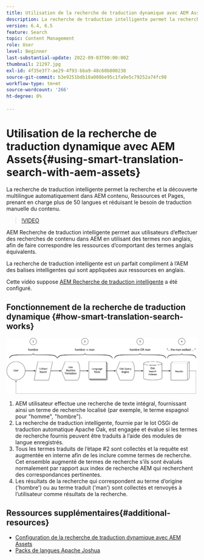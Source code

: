 ```yaml
---
title: Utilisation de la recherche de traduction dynamique avec AEM Assets
description: La recherche de traduction intelligente permet la recherche et la découverte multilingue automatiquement dans AEM contenu, Ressources et Pages, prenant en charge plus de 50 langues et réduisant le besoin de traduction manuelle du contenu.
version: 6.4, 6.5
feature: Search
topic: Content Management
role: User
level: Beginner
last-substantial-update: 2022-09-03T00:00:00Z
thumbnail: 21297.jpg
exl-id: 4f35e3f7-ae29-4f93-bba9-48c60b800238
source-git-commit: b3e9251bdb18a008be95c1fa9e5c79252a74fc98
workflow-type: tm+mt
source-wordcount: '266'
ht-degree: 0%

---
```


# Utilisation de la recherche de traduction dynamique avec AEM Assets{#using-smart-translation-search-with-aem-assets}

La recherche de traduction intelligente permet la recherche et la découverte multilingue automatiquement dans AEM contenu, Ressources et Pages, prenant en charge plus de 50 langues et réduisant le besoin de traduction manuelle du contenu.

>[!VIDEO](https://video.tv.adobe.com/v/21297?quality=12&learn=on)

AEM Recherche de traduction intelligente permet aux utilisateurs d’effectuer des recherches de contenu dans AEM en utilisant des termes non anglais, afin de faire correspondre les ressources d’comportant des termes anglais équivalents.

La recherche de traduction intelligente est un parfait compliment à l’AEM des balises intelligentes qui sont appliquées aux ressources en anglais.

Cette vidéo suppose [AEM Recherche de traduction intelligente](smart-translation-search-technical-video-setup.md) a été configuré.

## Fonctionnement de la recherche de traduction dynamique {#how-smart-translation-search-works}

![Diagramme de flux de recherche de traduction dynamique](assets/smart-translation-search-flow.png)

1. AEM utilisateur effectue une recherche de texte intégral, fournissant ainsi un terme de recherche localisé (par exemple, le terme espagnol pour &quot;homme&quot;, &quot;hombre&quot;).
2. La recherche de traduction intelligente, fournie par le lot OSGi de traduction automatique Apache Oak, est engagée et évalue si les termes de recherche fournis peuvent être traduits à l’aide des modules de langue enregistrés.
3. Tous les termes traduits de l’étape #2 sont collectés et la requête est augmentée en interne afin de les inclure comme termes de recherche. Cet ensemble augmenté de termes de recherche s’ils sont évalués normalement par rapport aux index de recherche AEM qui recherchent des correspondances pertinentes.
4. Les résultats de la recherche qui correspondent au terme d’origine (&#39;hombre&#39;) ou au terme traduit (&#39;man&#39;) sont collectés et renvoyés à l’utilisateur comme résultats de la recherche.

## Ressources supplémentaires{#additional-resources}

* [Configuration de la recherche de traduction dynamique avec AEM Assets](smart-translation-search-technical-video-setup.md)
* [Packs de langues Apache Joshua](https://cwiki.apache.org/confluence/display/JOSHUA/Language+Packs)
